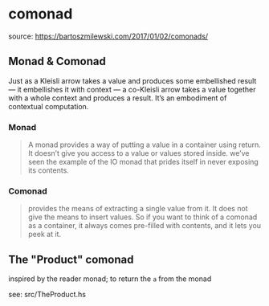 # comonad

source: <https://bartoszmilewski.com/2017/01/02/comonads/>

## Monad & Comonad

Just as a Kleisli arrow takes a value and produces some embellished result — it embellishes it with context — a co-Kleisli arrow takes a value together with a whole context and produces a result. It’s an embodiment of contextual computation.

### Monad

> A monad provides a way of putting a value in a container using
> return. It doesn’t give you access to a value or values stored inside.
> we’ve seen the example of the IO monad that prides itself in never exposing its contents.

### Comonad

> provides the means of extracting a single value from it. It does
> not give the means to insert values. So if you want to think of a
> comonad as a container, it always comes pre-filled with contents,
> and it lets you peek at it.

## The "Product" comonad

inspired by the reader monad; to return the `a` from the monad

see: src/TheProduct.hs
